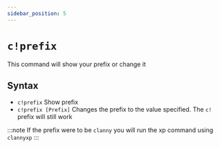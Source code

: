 ```yaml
---
sidebar_position: 5
---
```

# `c!prefix`

This command will show your prefix or change it

## Syntax

- `c!prefix` Show prefix
- `c!prefix [Prefix]` Changes the prefix to the value specified. The `c!` prefix will still work

:::note
If the prefix were to be `clanny` you will run the xp command using `clannyxp`
:::